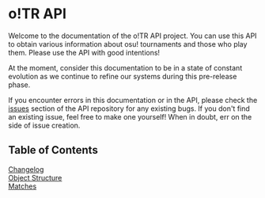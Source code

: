 # o!TR API
Welcome to the documentation of the o!TR API project. You can use this API to obtain various information about osu! tournaments and those who play them. Please use the API with good intentions!

At the moment, consider this documentation to be in a state of constant evolution as we continue to refine our systems during this pre-release phase.

If you encounter errors in this documentation or in the API, please check the [issues](https://github.com/osu-tournament-rating/otr-api/issues) section of the API repository for any existing bugs. If you don't find an existing issue, feel free to make one yourself! When in doubt, err on the side of issue creation.

## Table of Contents
[Changelog](changelog/en.md)\
[Object Structure](objects/en.md)\
[Matches](endpoints/matches/en.md)